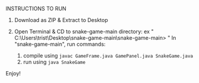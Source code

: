 INSTRUCTIONS TO RUN

  1. Download as ZIP & Extract to Desktop

  2. Open Terminal & CD to snake-game-main directory: ex " C:\Users\trist\Desktop\snake-game-main\snake-game-main> "
      In "snake-game-main", run commands:
     
      1. compile using `javac GameFrame.java GamePanel.java SnakeGame.java`
      2. run using `java SnakeGame`

Enjoy!
